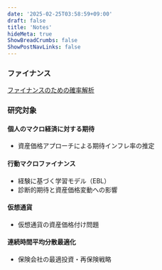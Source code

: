 ```yaml
---
date: '2025-02-25T03:58:59+09:00'
draft: false
title: 'Notes'
hideMeta: true
ShowBreadCrumbs: false
ShowPostNavLinks: false
---
```


### ファイナンス
[ファイナンスのための確率解析](https://github.com/Hiroakiyusheng/finance_methods/tree/master)

### 研究対象   
#### 個人のマクロ経済に対する期待
- 資産価格アプローチによる期待インフレ率の推定   

#### 行動マクロファイナンス
- 経験に基づく学習モデル（EBL）
- 診断的期待と資産価格変動への影響   

#### 仮想通貨    
- 仮想通貨の資産価格付け問題   

#### 連続時間平均分散最適化
- 保険会社の最適投資・再保険戦略
